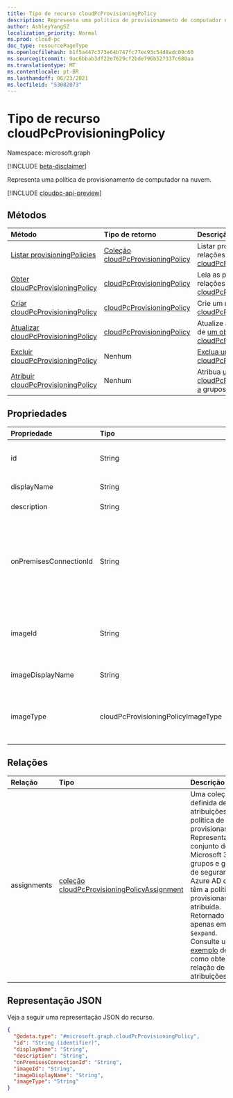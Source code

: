 ```yaml
---
title: Tipo de recurso cloudPcProvisioningPolicy
description: Representa uma política de provisionamento de computador na nuvem.
author: AshleyYangSZ
localization_priority: Normal
ms.prod: cloud-pc
doc_type: resourcePageType
ms.openlocfilehash: b1f5a447c373e64b747fc77ec93c54d8adc09c60
ms.sourcegitcommit: 9ac6bbab3df22e7629cf2bde796b527337c680aa
ms.translationtype: MT
ms.contentlocale: pt-BR
ms.lasthandoff: 06/23/2021
ms.locfileid: "53082073"
---
```

# <a name="cloudpcprovisioningpolicy-resource-type"></a>Tipo de recurso cloudPcProvisioningPolicy

Namespace: microsoft.graph

[!INCLUDE [beta-disclaimer](../../includes/beta-disclaimer.md)]

Representa uma política de provisionamento de computador na nuvem.

[!INCLUDE [cloudpc-api-preview](../../includes/cloudpc-api-preview.md)]

## <a name="methods"></a>Métodos

|Método|Tipo de retorno|Descrição|
|:---|:---|:---|
|[Listar provisioningPolicies](../api/virtualendpoint-list-provisioningpolicies.md)|[Coleção cloudPcProvisioningPolicy](../resources/cloudpcprovisioningpolicy.md)|Listar propriedades e relações dos objetos [cloudPcProvisioningPolicy.](../resources/cloudpcprovisioningpolicy.md)|
|[Obter cloudPcProvisioningPolicy](../api/cloudpcprovisioningpolicy-get.md)|[cloudPcProvisioningPolicy](../resources/cloudpcprovisioningpolicy.md)|Leia as propriedades e as relações de um [objeto cloudPcProvisioningPolicy.](../resources/cloudpcprovisioningpolicy.md)|
|[Criar cloudPcProvisioningPolicy](../api/virtualendpoint-post-provisioningpolicies.md)|[cloudPcProvisioningPolicy](../resources/cloudpcprovisioningpolicy.md)|Crie um novo [objeto cloudPcProvisioningPolicy.](../resources/cloudpcprovisioningpolicy.md)|
|[Atualizar cloudPcProvisioningPolicy](../api/cloudpcprovisioningpolicy-update.md)|[cloudPcProvisioningPolicy](../resources/cloudpcprovisioningpolicy.md)|Atualize as propriedades de [um objeto cloudPcProvisioningPolicy.](../resources/cloudpcprovisioningpolicy.md)|
|[Excluir cloudPcProvisioningPolicy](../api/cloudpcprovisioningpolicy-delete.md)|Nenhum|[Exclua um objeto cloudPcProvisioningPolicy.](../resources/cloudpcprovisioningpolicy.md)|
|[Atribuir cloudPcProvisioningPolicy](../api/cloudpcprovisioningpolicy-assign.md)|Nenhum |Atribua [um cloudPcProvisioningPolicy a](../resources/cloudpcprovisioningpolicy.md) grupos de usuários.|

## <a name="properties"></a>Propriedades

|Propriedade|Tipo|Descrição|
|:---|:---|:---|
|id|String|Identificador exclusivo para a política de provisionamento de computador na nuvem. Somente leitura.|
|displayName|String|O nome de exibição da política de provisionamento.|
|description|String|A descrição da política de provisionamento.|
|onPremisesConnectionId|String|A ID do cloudPcOnPremisesConnection. Para garantir que os computadores de nuvem tenham conectividade de rede e que eles participem do domínio, escolha uma conexão com uma rede virtual validada pelo serviço de computador na nuvem.|
|imageId|String|A ID da imagem do sistema operacional que você deseja provisionar em PCs de nuvem. O formato de uma imagem de tipo de galeria é: {publisher_offer_sku}.|
|imageDisplayName|String|O nome de exibição da imagem do sistema operacional que você está provisionando.|
|imageType|cloudPcProvisioningPolicyImageType|O tipo de imagem do sistema operacional (personalizado ou galeria) que você deseja provisionar em PCs de nuvem. Os valores possíveis são: `gallery`, `custom`.|

## <a name="relationships"></a>Relações

|Relação|Tipo|Descrição|
|:---|:---|:---|
|assignments|[coleção cloudPcProvisioningPolicyAssignment](../resources/cloudpcprovisioningpolicyassignment.md)|Uma coleção definida de atribuições de política de provisionamento. Representa o conjunto de Microsoft 365 grupos e grupos de segurança no Azure AD que têm a política de provisionamento atribuída. Retornado apenas em `$expand`. Consulte um [exemplo](../api/cloudpcprovisioningpolicy-get.md) de como obter a relação de atribuições. |

## <a name="json-representation"></a>Representação JSON

Veja a seguir uma representação JSON do recurso.
<!-- {
  "blockType": "resource",
  "keyProperty": "id",
  "@odata.type": "microsoft.graph.cloudPcProvisioningPolicy",
  "baseType": "microsoft.graph.entity",
  "openType": false
}
-->

``` json
{
  "@odata.type": "#microsoft.graph.cloudPcProvisioningPolicy",
  "id": "String (identifier)",
  "displayName": "String",
  "description": "String",
  "onPremisesConnectionId": "String",
  "imageId": "String",
  "imageDisplayName": "String",
  "imageType": "String"
}
```
